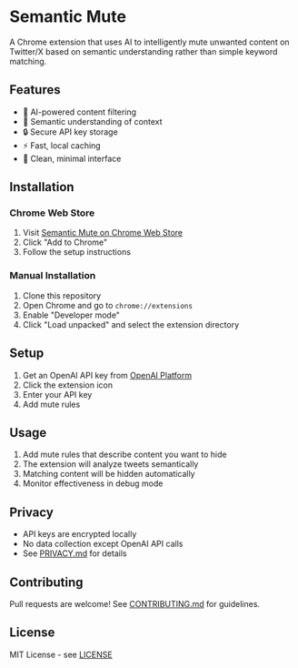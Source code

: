# Semantic Mute

A Chrome extension that uses AI to intelligently mute unwanted content on Twitter/X based on semantic understanding rather than simple keyword matching.

## Features
- 🧠 AI-powered content filtering
- 🎯 Semantic understanding of context
- 🔒 Secure API key storage
- ⚡ Fast, local caching
- 🎨 Clean, minimal interface

## Installation

### Chrome Web Store
1. Visit [Semantic Mute on Chrome Web Store]()
2. Click "Add to Chrome"
3. Follow the setup instructions

### Manual Installation
1. Clone this repository
2. Open Chrome and go to `chrome://extensions`
3. Enable "Developer mode"
4. Click "Load unpacked" and select the extension directory

## Setup
1. Get an OpenAI API key from [OpenAI Platform](https://platform.openai.com)
2. Click the extension icon
3. Enter your API key
4. Add mute rules

## Usage
1. Add mute rules that describe content you want to hide
2. The extension will analyze tweets semantically
3. Matching content will be hidden automatically
4. Monitor effectiveness in debug mode

## Privacy
- API keys are encrypted locally
- No data collection except OpenAI API calls
- See [PRIVACY.md](PRIVACY.md) for details

## Contributing
Pull requests are welcome! See [CONTRIBUTING.md](CONTRIBUTING.md) for guidelines.

## License
MIT License - see [LICENSE](LICENSE) 